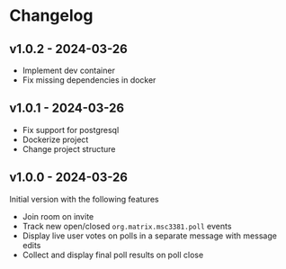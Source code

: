 # Changelog

## v1.0.2 - 2024-03-26

* Implement dev container
* Fix missing dependencies in docker

## v1.0.1 - 2024-03-26

* Fix support for postgresql
* Dockerize project
* Change project structure

## v1.0.0 - 2024-03-26

Initial version with the following features

* Join room on invite
* Track new open/closed `org.matrix.msc3381.poll` events
* Display live user votes on polls in a separate message with message edits
* Collect and display final poll results on poll close
